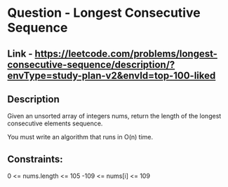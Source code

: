 # Question - Longest Consecutive Sequence

## Link - https://leetcode.com/problems/longest-consecutive-sequence/description/?envType=study-plan-v2&envId=top-100-liked

## Description

Given an unsorted array of integers nums, return the length of the longest consecutive elements sequence.

You must write an algorithm that runs in O(n) time.

## Constraints:

0 <= nums.length <= 105
-109 <= nums[i] <= 109
